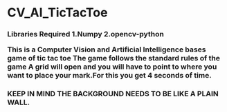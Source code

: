 # CV_AI_TicTacToe

<h3>Libraries Required
1.Numpy
2.opencv-python

This is a Computer Vision and Artificial Intelligence bases game of tic tac toe
The game follows the standard rules of the game
A grid will open and you will have to point to where you want to place your mark.For this you get 4 seconds of time.

<h3>KEEP IN MIND THE BACKGROUND NEEDS TO BE LIKE A PLAIN WALL.
